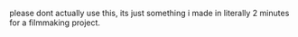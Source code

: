 please dont actually use this, its just something i made in literally 2 minutes for a filmmaking project.

